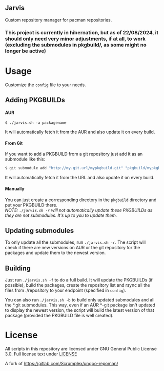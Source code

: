 Jarvis
-----
Custom repository manager for pacman repositories.

### This project is currently in hibernation, but as of 22/08/2024, it should only need very minor adjustments, if at all, to work (excluding the submodules in pkgbuild/, as some might no longer be active) 

# Usage
Customize the `config` file to your needs.

## Adding PKGBUILDs
#### AUR
```
$ ./jarvis.sh -a packagename
```
It will automatically fetch it from the AUR and also update it on every build.

#### From Git
If you want to add a PKGBUILD from a git repository just add it as an submodule like this:
```sh
$ git submodule add "http://my.git.url/mypkgbuild.git" "pkgbuild/mypkgbuild"
```
It will automatically fetch it from the URL and also update it on every build.

#### Manually
You can just create a corresponding directory in the `pkgbuild` directory and put your PKGBUILD there.
<br>_NOTE: `./jarvis.sh -r` will not automatically update these PKGBUILDs as they are not submodules. It's up to you to update them._

## Updating submodules
To only update all the submodules, run `./jarvis.sh -r`. The script will check if there are new versions on AUR or the git repository for the packages and update them to the newest version.

## Building
Just run `./jarvis.sh -f` to do a full build. It will update the PKGBUILDs (if possible), build the packages, create the repository list and rsync all the files from ./repository to your endpoint (specified in `config`).

You can also run `./jarvis.sh -b` to build only updated submodules and all the *.git submodules. This way, even if an AUR *-git package isn't updated to display the newest version, the script will build the latest version of that package (provided the PKGBUILD file is well created).

# License
All scripts in this repository are licensed under GNU General Public License 3.0. Full license text under [LICENSE](LICENSE)

A fork of https://gitlab.com/Scrumplex/ungoo-repoman/

